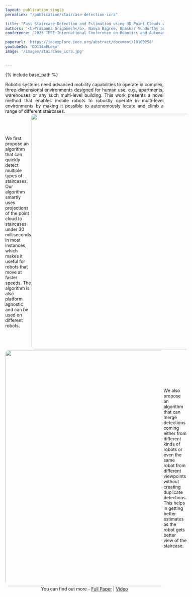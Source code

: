 ```yaml
---
layout: publication_single
permalink: "/publication/staircase-detection-icra"

title: "Fast Staircase Detection and Estimation using 3D Point Clouds with Multi-detection Merging for Heterogeneous Robots"
authors: '<b>Prasanna Sriganesh</b>, Namya Bagree, Bhaskar Vundurthy and Matthew Travers'
conference: '2023 IEEE International Conference on Robotics and Automation (ICRA)'

paperurl: 'https://ieeexplore.ieee.org/abstract/document/10160258'
youtubeId: 'DO114mELokw'
image: '/images/staircase_icra.jpg'


---
```

{% include base_path %}

<p style="margin-bottom: 0em; text-align: justify;">
Robotic systems need advanced mobility capabilities to operate in complex, three-dimensional environments designed for human use, e.g., apartments, warehouses or any such multi-level building. This work presents a novel method that enables mobile robots to robustly operate in multi-level environments by making it possible to autonomously locate and climb a range of different staircases.
</p>

<div class="container3" style="display: flex; align-items: center">
    <div class="clearfix">
        We first propose an algorithm that can quickly detect multiple types of staircases. Our algorithm smartly uses projections of the point cloud to staircases under 30 milliseconds in most instances, which makes it useful for robots that move at faster speeds. The algorithm is also platform agnostic and can be used on different robots. 
    </div>
    <img class="project_pic" style="width: 750px; height: auto; float: left; object-fit: contain; border-radius:2%" src="/images/staircase_results_animation.gif" alt="" />
</div>

<div class="container3" style="display: flex; align-items: center">
    <img class="project_pic" style="width: 750px; height: auto; float: left; object-fit: contain; border-radius:2%" src="/images/staircase_merging_animation.gif" alt="" />
    <div class="clearfix">
        We also propose an algorithm that can merge detections coming either from different kinds of robots or even the same robot from different viewpoints without creating duplicate detections. This helps in getting better estimates as the robot gets better view of the staircase. 
    </div>
</div>

<p style="text-align: center; margin-top: 0em; margin-bottom: 0em;"> You can find out more - <a href="{{page.paperurl}}" target="_blank">Full Paper</a> | <a href="https://youtu.be/{{page.youtubeId}}" target="_blank">Video</a> </p>
